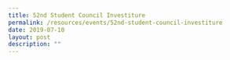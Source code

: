 ```yaml
---
title: 52nd Student Council Investiture
permalink: /resources/events/52nd-student-council-investiture
date: 2019-07-10
layout: post
description: ""
---
```

